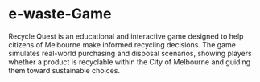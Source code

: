 # e-waste-Game
Recycle Quest is an educational and interactive game designed to help citizens of Melbourne make informed recycling decisions. The game simulates real-world purchasing and disposal scenarios, showing players whether a product is recyclable within the City of Melbourne and guiding them toward sustainable choices.
